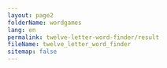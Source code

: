 ```yaml
---
layout: page2
folderName: wordgames
lang: en
permalink: twelve-letter-word-finder/result
fileName: twelve_letter_word_finder
sitemap: false
---
```

